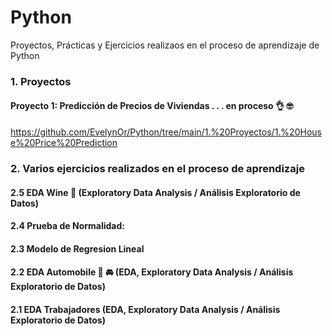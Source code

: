 # Python
 Proyectos, Prácticas y Ejercicios realizaos en el proceso de aprendizaje de Python 

### 1. Proyectos


#### Proyecto 1: Predicción de Precios de Viviendas . . . en proceso 👌 🤓
https://github.com/EvelynOr/Python/tree/main/1.%20Proyectos/1.%20House%20Price%20Prediction 





### 2. Varios ejercicios realizados en el proceso de aprendizaje 

#### 2.5 EDA Wine 🍷 (Exploratory Data Analysis / Análisis Exploratorio de Datos)

#### 2.4 Prueba de Normalidad: 

#### 2.3 Modelo de Regresion Lineal

#### 2.2 EDA Automobile 🚗 🚘 (EDA, Exploratory Data Analysis / Análisis Exploratorio de Datos)

#### 2.1 EDA Trabajadores (EDA, Exploratory Data Analysis / Análisis Exploratorio de Datos)
